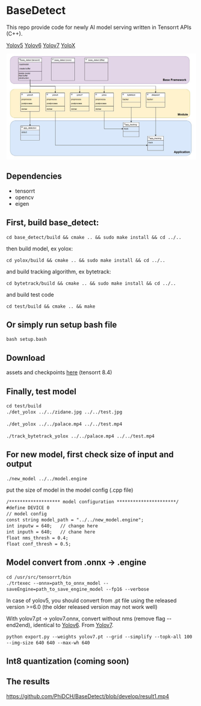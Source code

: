 # BaseDetect
This repo provide code for newly AI model serving written in Tensorrt APIs (C++).

[Yolov5](https://github.com/ultralytics/yolov5) [Yolov6](https://github.com/meituan/YOLOv6) [Yolov7](https://github.com/jinfagang/yolov7) [YoloX](https://github.com/Megvii-BaseDetection/YOLOX)

![image info](./base_detect/design.jpg)

## Dependencies 
+ tensorrt
+ opencv
+ eigen



## First, build base_detect:

```
cd base_detect/build && cmake .. && sudo make install && cd ../..
```
then build model, ex yolox:
```
cd yolox/build && cmake .. && sudo make install && cd ../..
```
and build tracking algorithm, ex bytetrack:
```
cd bytetrack/build && cmake .. && sudo make install && cd ../..
```
and build test code
```
cd test/build && cmake .. && make 
```
## Or simply run setup bash file 
```
bash setup.bash
```

## Download 
assets and checkpoints [here](https://drive.google.com/drive/folders/1XQ9Of7hJ32aYhHaY-k-g2B-mJVwb1xYb?usp=sharing) (tensorrt 8.4) 

## Finally, test model
```
cd test/build 
./det_yolox ../../zidane.jpg ../../test.jpg

./det_yolox ../../palace.mp4 ../../test.mp4

./track_bytetrack_yolox ../../palace.mp4 ../../test.mp4
```

## For new model, first check size of input and output
```
./new_model ../../model.engine
```
put the size of model in the model config (.cpp file)
```
/******************* model configuration **********************/
#define DEVICE 0
// model config
const string model_path = "../../new_model.engine";
int inputw = 640;   // change here
int inputh = 640;   // chane here
float nms_thresh = 0.4;
float conf_thresh = 0.5;
```

## Model convert from .onnx -> .engine
```
cd /usr/src/tensorrt/bin
./trtexec --onnx=path_to_onnx_model --saveEngine=path_to_save_engine_model --fp16 --verbose
```
In case of yolov5, you should convert from .pt file using the released version >=6.0 (the older released version may not work well)

With yolov7.pt -> yolov7.onnx, convert without nms (remove flag --end2end), identical to [Yolov6](https://github.com/meituan/YOLOv6). From [Yolov7](https://github.com/WongKinYiu/yolov7).
```
python export.py --weights yolov7.pt --grid --simplify --topk-all 100 --img-size 640 640 --max-wh 640
```

## Int8 quantization (coming soon)

## The results

https://github.com/PhiDCH/BaseDetect/blob/develop/result1.mp4